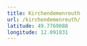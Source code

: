 ```yaml
---
title: Kirchendemenreuth
url: /kirchendemenreuth/
latitude: 49.7769088
longitude: 12.091831
---
```

